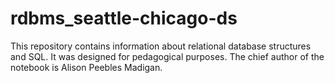 # rdbms_seattle-chicago-ds

This repository contains information about relational database structures and SQL. It was designed for pedagogical purposes. The chief author of the notebook is Alison Peebles Madigan.

